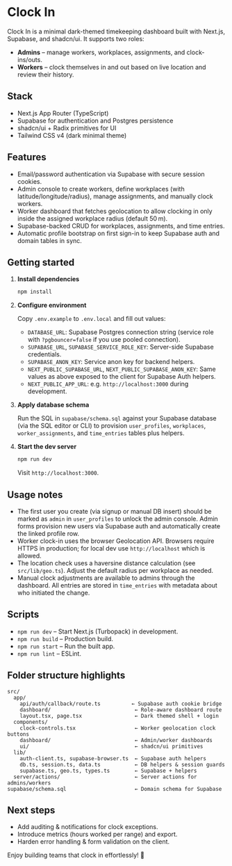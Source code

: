 # Clock In

Clock In is a minimal dark-themed timekeeping dashboard built with Next.js, Supabase, and shadcn/ui. It supports two roles:

- **Admins** – manage workers, workplaces, assignments, and clock-ins/outs.
- **Workers** – clock themselves in and out based on live location and review their history.

## Stack

- Next.js App Router (TypeScript)
- Supabase for authentication and Postgres persistence
- shadcn/ui + Radix primitives for UI
- Tailwind CSS v4 (dark minimal theme)

## Features

- Email/password authentication via Supabase with secure session cookies.
- Admin console to create workers, define workplaces (with latitude/longitude/radius), manage assignments, and manually clock workers.
- Worker dashboard that fetches geolocation to allow clocking in only inside the assigned workplace radius (default 50 m).
- Supabase-backed CRUD for workplaces, assignments, and time entries.
- Automatic profile bootstrap on first sign-in to keep Supabase auth and domain tables in sync.

## Getting started

1. **Install dependencies**

   ```bash
   npm install
   ```

2. **Configure environment**

   Copy `.env.example` to `.env.local` and fill out values:

   - `DATABASE_URL`: Supabase Postgres connection string (service role with `?pgbouncer=false` if you use pooled connection).
   - `SUPABASE_URL`, `SUPABASE_SERVICE_ROLE_KEY`: Server-side Supabase credentials.
   - `SUPABASE_ANON_KEY`: Service anon key for backend helpers.
   - `NEXT_PUBLIC_SUPABASE_URL`, `NEXT_PUBLIC_SUPABASE_ANON_KEY`: Same values as above exposed to the client for Supabase Auth helpers.
   - `NEXT_PUBLIC_APP_URL`: e.g. `http://localhost:3000` during development.

3. **Apply database schema**

   Run the SQL in `supabase/schema.sql` against your Supabase database (via the SQL editor or CLI) to provision `user_profiles`, `workplaces`, `worker_assignments`, and `time_entries` tables plus helpers.

4. **Start the dev server**

   ```bash
   npm run dev
   ```

   Visit `http://localhost:3000`.

## Usage notes

- The first user you create (via signup or manual DB insert) should be marked as `admin` in `user_profiles` to unlock the admin console. Admin forms provision new users via Supabase auth and automatically create the linked profile row.
- Worker clock-in uses the browser Geolocation API. Browsers require HTTPS in production; for local dev use `http://localhost` which is allowed.
- The location check uses a haversine distance calculation (see `src/lib/geo.ts`). Adjust the default radius per workplace as needed.
- Manual clock adjustments are available to admins through the dashboard. All entries are stored in `time_entries` with metadata about who initiated the change.

## Scripts

- `npm run dev` – Start Next.js (Turbopack) in development.
- `npm run build` – Production build.
- `npm run start` – Run the built app.
- `npm run lint` – ESLint.

## Folder structure highlights

```
src/
  app/
    api/auth/callback/route.ts          ← Supabase auth cookie bridge
    dashboard/                           ← Role-aware dashboard route
    layout.tsx, page.tsx                 ← Dark themed shell + login
  components/
    clock-controls.tsx                   ← Worker geolocation clock buttons
    dashboard/                           ← Admin/worker dashboards
    ui/                                  ← shadcn/ui primitives
  lib/
    auth-client.ts, supabase-browser.ts  ← Supabase auth helpers
    db.ts, session.ts, data.ts           ← DB helpers & session guards
    supabase.ts, geo.ts, types.ts        ← Supabase + helpers
  server/actions/                        ← Server actions for admins/workers
supabase/schema.sql                      ← Domain schema for Supabase

```

## Next steps

- Add auditing & notifications for clock exceptions.
- Introduce metrics (hours worked per range) and export.
- Harden error handling & form validation on the client.

Enjoy building teams that clock in effortlessly! 🚀

